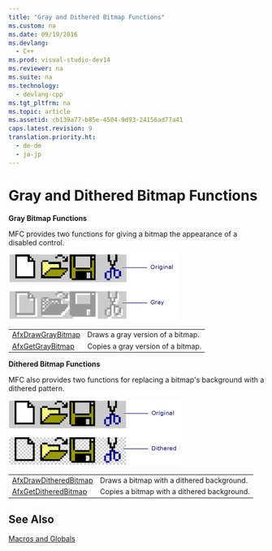 ```yaml
---
title: "Gray and Dithered Bitmap Functions"
ms.custom: na
ms.date: 09/19/2016
ms.devlang: 
  - C++
ms.prod: visual-studio-dev14
ms.reviewer: na
ms.suite: na
ms.technology: 
  - devlang-cpp
ms.tgt_pltfrm: na
ms.topic: article
ms.assetid: cb139a77-b85e-4504-9d93-24156ad77a41
caps.latest.revision: 9
translation.priority.ht: 
  - de-de
  - ja-jp
---
```

# Gray and Dithered Bitmap Functions
**Gray Bitmap Functions**  
  
 MFC provides two functions for giving a bitmap the appearance of a disabled control.  
  
 ![Comparison of gray and original icon versions](../vs140/media/vcGrayBitmap.gif "vcGrayBitmap")  
  
|||  
|-|-|  
|[AfxDrawGrayBitmap](../vs140/AfxDrawGrayBitmap.md)|Draws a gray version of a bitmap.|  
|[AfxGetGrayBitmap](../vs140/AfxGetGrayBitmap.md)|Copies a gray version of a bitmap.|  
  
 **Dithered Bitmap Functions**  
  
 MFC also provides two functions for replacing a bitmap's background with a dithered pattern.  
  
 ![Comparison of dithered and original icon versions](../vs140/media/vcDitheredBitmap.gif "vcDitheredBitmap")  
  
|||  
|-|-|  
|[AfxDrawDitheredBitmap](../vs140/AfxDrawDitheredBitmap.md)|Draws a bitmap with a dithered background.|  
|[AfxGetDitheredBitmap](../vs140/AfxGetDitheredBitmap.md)|Copies a bitmap with a dithered background.|  
  
## See Also  
 [Macros and Globals](../vs140/MFC-Macros-and-Globals.md)